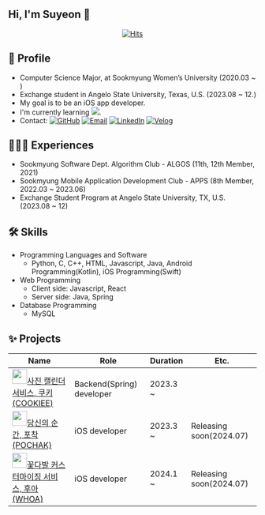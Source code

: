 ## Hi, I'm Suyeon 👋

<!--
**syhwang1231/syhwang1231** is a ✨ _special_ ✨ repository because its `README.md` (this file) appears on your GitHub profile.

Here are some ideas to get you started:

- 🔭 I’m currently working on ...
- 🌱 I’m currently learning ...
- 👯 I’m looking to collaborate on ...
- 🤔 I’m looking for help with ...
- 💬 Ask me about ...
- 📫 How to reach me: ...
- 😄 Pronouns: ...
- ⚡ Fun fact: ...
-->

<div align=center>
    
  [![Hits](https://hits.seeyoufarm.com/api/count/incr/badge.svg?url=https%3A%2F%2Fgithub.com%2Fsyhwang1231&count_bg=%233BD3FF&title_bg=%23000000&icon=&icon_color=%23E7E7E7&title=hits&edge_flat=false)](https://hits.seeyoufarm.com)
  
</div>

## 🧐 Profile

- Computer Science Major, at Sookmyung Women’s University (2020.03 ~ )
- Exchange student in Angelo State University, Texas, U.S. (2023.08 ~ 12.)
- My goal is to be an iOS app developer.
- I'm currently learning <img src="https://img.shields.io/badge/Swift-F05138?style=round-square&logo=swift&logoColor=white"/>.
- Contact: [![GitHub](https://img.shields.io/badge/Github-181717?style=round-square&logo=GitHub&logoColor=white)](http://github.com/syhwang1231) [![Email](https://img.shields.io/badge/Gmail-EA4335?style=round-square&logo=Gmail&logoColor=white)](mailto:syhhwang1231@gmail.com) [![LinkedIn](https://img.shields.io/badge/LinkedIn-0A66C2?style=round-square&logo=Linkedin&logoColor=white)](https://www.linkedin.com/in/%EC%88%98%EC%97%B0-%ED%99%A9-05ba292a6/) [![Velog](https://img.shields.io/badge/Velog-20C997?style=round-square&logo=velog&logoColor=white)](https://velog.io/@sxyxnn)  

## 🤸🏻‍♀️ Experiences
- Sookmyung Software Dept. Algorithm Club - ALGOS (11th, 12th Member, 2021)
- Sookmyung Mobile Application Development Club - APPS (8th Member, 2022.03 ~ 2023.06)
- Exchange Student Program at Angelo State University, TX, U.S. (2023.08 ~ 12)

## 🛠 Skills
- Programming Languages and Software
    - Python, C, C++, HTML, Javascript, Java, Android Programming(Kotlin), iOS Programming(Swift)
- Web Programming
    - Client side: Javascript, React
    - Server side: Java, Spring
- Database Programming
    - MySQL

## ✨ Projects
|Name|Role|Duration|Etc.|
|---|---|---|---|
|<img src="https://avatars.githubusercontent.com/u/170924528?s=400&u=0b18304256ad20dff5a953544881ecd68cf840d1&v=4" width="30" height="30">[사진 캘린더 서비스, 쿠키(COOKIEE)](https://github.com/SMWU-COOKIEE)|Backend(Spring) developer|2023.3 ~ ||
|<img src="https://github.com/SMWU-POCHAK/POCHAK-iOS/assets/81567790/b4bf7275-cf18-4f7c-a514-b64c8f604474" width="30" height="30">[당신의 순간, 포착(POCHAK)](https://github.com/SMWU-POCHAK)|iOS developer|2023.3 ~ |Releasing soon(2024.07)|
|<img src="https://github.com/flower-project-2024/WHOA_iOS/assets/81567790/bc1c07c3-c533-4efe-8f2d-ef426efa490f" width = "30" height="30">[꽃다발 커스터마이징 서비스, 후아(WHOA)](https://github.com/flower-project-2024)|iOS developer|2024.1 ~ |Releasing soon(2024.07)|
